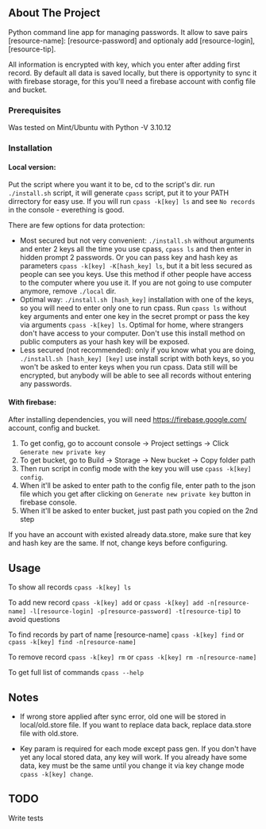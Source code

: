 
## About The Project
Python command line app for managing passwords. It allow to save pairs [resource-name]: [resource-password] and optionaly add [resource-login], [resource-tip].

All information is encrypted with key, which you enter after adding first record. By default all data is saved locally, but there is opportynity to sync it with firebase storage, for this you'll need a firebase account with config file and bucket.

### Prerequisites
Was tested on Mint/Ubuntu with Python -V 3.10.12

### Installation
#### Local version:
Put the script where you want it to be, cd to the script's dir.
run `./install.sh` script, it will generate `cpass` script, put it to your PATH dirrectory for easy use.
If you will run `cpass -k[key] ls` and see `No records` in the console - everething is good.

There are few options for data protection:
* Most secured but not very convenient: `./install.sh` without arguments and enter 2 keys all the time you use cpass, `cpass ls` and then enter in hidden prompt 2 passwords. Or you can pass key and hash key as parameters `cpass -k[key] -K[hash_key] ls`, but it a bit less secured as people can see you keys.
Use this method if other people have access to the computer where you use it. If you are not going to use computer anymore, remove `./local` dir.
* Optimal way: `./install.sh [hash_key]` installation with one of the keys, so you will need to enter only one to run cpass. Run `cpass ls` without key arguments and enter one key in the secret prompt or pass the key via arguments `cpass -k[key] ls`. Optimal for home, where strangers don't have access to your computer. Don't use this install method on public computers as your hash key will be exposed.
* Less secured (not recommended): only if you know what you are doing, `./install.sh [hash_key] [key]` use install script with both keys, so you won't be asked to enter keys when you run cpass. Data still will be encrypted, but anybody will be able to see all records without entering any passwords.

#### With firebase:
After installing dependencies, you will need https://firebase.google.com/ account, config and bucket.
1. To get config, go to account console -> Project settings -> Click `Generate new private key`
2. To get bucket, go to Build -> Storage -> New bucket -> Copy folder path
3. Then run script in config mode with the key you will use `cpass -k[key] config`.
4. When it'll be asked to enter path to the config file, enter path to the json file which you get after clicking on `Generate new private key` button in firebase console.
5. When it'll be asked to enter bucket, just past path you copied on the 2nd step

If you have an account with existed already data.store, make sure that key and hash key are the same. If not, change keys before configuring.

## Usage
To show all records `cpass -k[key] ls`

To add new record `cpass -k[key] add` or `cpass -k[key] add -n[resource-name] -l[resource-login] -p[resource-password] -t[resource-tip]` to avoid questions

To find records by part of name [resource-name] `cpass -k[key] find` or `cpass -k[key] find -n[resource-name]`

To remove record `cpass -k[key] rm` or `cpass -k[key] rm -n[resource-name]`

To get full list of commands `cpass --help`

  

## Notes

* If wrong store applied after sync error, old one will be stored in local/old.store file. If you want to replace data back, replace data.store file with old.store.

* Key param is required for each mode except pass gen. If you don't have yet any local stored data, any key will work. If you already have some data, key must be the same until you change it via key change mode `cpass -k[key] change`.

  

## TODO

Write tests